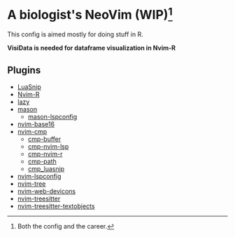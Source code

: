 # A biologist's NeoVim (WIP)[^1]

[^1]: Both the config and the career.

This config is aimed mostly for doing stuff in R.

**VisiData is needed for dataframe visualization in Nvim-R**

## Plugins

- [LuaSnip](https://github.com/L3MON4D3/LuaSnip)
- [Nvim-R](https://github.com/jalvesaq/Nvim-R)
- [lazy](https://github.com/folke/lazy.nvim)
- [mason](https://github.com/williamboman/mason.nvim)
    - [mason-lspconfig](https://github.com/williamboman/mason-lspconfig.nvim)
- [nvim-base16](https://github.com/RRethy/nvim-base16)
- [nvim-cmp](https://github.com/hrsh7th/nvim-cmp)
    - [cmp-buffer](https://github.com/hrsh7th/cmp-buffer)
    - [cmp-nvim-lsp](https://github.com/hrsh7th/cmp-nvim-lsp)
    - [cmp-nvim-r](https://github.com/jalvesaq/cmp-nvim-r)
    - [cmp-path](https://github.com/hrsh7th/cmp-path)
    - [cmp_luasnip](https://github.com/saadparwaiz1/cmp_luasnip)
- [nvim-lspconfig](https://github.com/neovim/nvim-lspconfig)
- [nvim-tree](https://github.com/nvim-tree/nvim-tree.lua)
- [nvim-web-devicons](https://github.com/nvim-tree/nvim-web-devicons)
- [nvim-treesitter](https://github.com/nvim-treesitter/nvim-treesitter)
- [nvim-treesitter-textobjects](https://github.com/nvim-treesitter/nvim-treesitter-textobjects)
